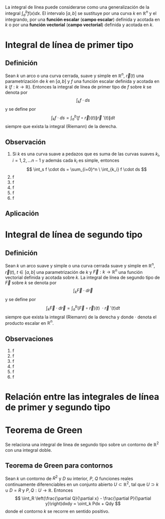 La integral de línea puede considerarse como una generalización de la integral $\int_a^b f(x)dx$. El intervalo $[a, b]$ se sustituye por una curva $k$ en $\mathbb{R}^n$ y el integrando, por una **función escalar** (**campo escalar**) definida y acotada en $k$ o por una **función vectorial** (**campo vectorial**) definida y acotada en $k$.

# Integral de línea de primer tipo

## Definición
Sean $k$ un arco o una curva cerrada, suave y simple en $\mathbb{R}^n$, $\vec{r}(t)$ una parametrización de $k$ en $[a, b]$ y $f$ una función escalar definida y acotada en $k$  $(f : k \to \mathbb{R})$. Entonces la integral de línea de primer tipo de $f$ sobre $k$ se denota por 
$$
\int_k f \cdot ds
$$
y se define por
$$
\int_k f \cdot ds = \int_a^b (f \circ \vec{r})(t) \|\vec{r} \ '(t)\|dt
$$
siempre que exista la integral (Riemann) de la derecha.

## Observación

1. Si $k$ es una curva suave a pedazos que es suma de las curvas suaves $k_i$, $i=1,2, \dots n-1$ y además cada $k_i$ es simple, entonces
$$
\int_s f \cdot ds = \sum_{i=0}^n \ \int_{k_i} f \cdot ds
$$
2. f
3. f
4. f
5. f
6. f

## Aplicación

# Integral de línea de segundo tipo
## Definición
Sean $k$ un arco suave y simple o una curva cerrada suave y simple en $\mathbb{R}^n$, $\vec{r}(t)$, $t \in [a, b]$ una parametrización de $k$ y $\vec{F} : k \to \mathbb{R}^n$ una función vectorial definida y acotada sobre $k$. La integral de línea de segundo tipo de $\vec{F}$ sobre $k$ se denota por
$$
\int_k \vec{F} \cdot d\vec{r}
$$
y se define por
$$
\int_k \vec{F} \cdot d\vec{r} = \int_a^b (\vec{F} \circ \vec{r})(t) \ \cdot \vec{r} \ '(t)dt
$$
siempre que exista la integral (Riemann) de la derecha y donde $\cdot$ denota el producto escalar en $\mathbb{R}^n$.

## Observaciones
1. f
2. f
3. f
4. f
5. f
6. f


# Relación entre las integrales de línea de primer y segundo tipo



# Teorema de Green
Se relaciona una integral de línea de segundo tipo sobre un contorno de $\mathbb{R}^2$ con una integral doble.

## Teorema de Green para contornos
Sean $k$ un contorno de $R^2$ y $D$ su interior, $P$, $Q$ funciones reales continuamente diferenciables en un conjunto abierto $U \subset \mathbb{R}^2$, tal que $U \supset k \cup D = R$ y $P, Q : U \to \mathbb{R}$. Entonces
$$
\iint_R \left(\frac{\partial Q}{\partial x} - \frac{\partial P}{\partial y}\right)dxdy = \oint_k Pdx + Qdy
$$
donde el contorno $k$ se recorre en sentido positivo.

